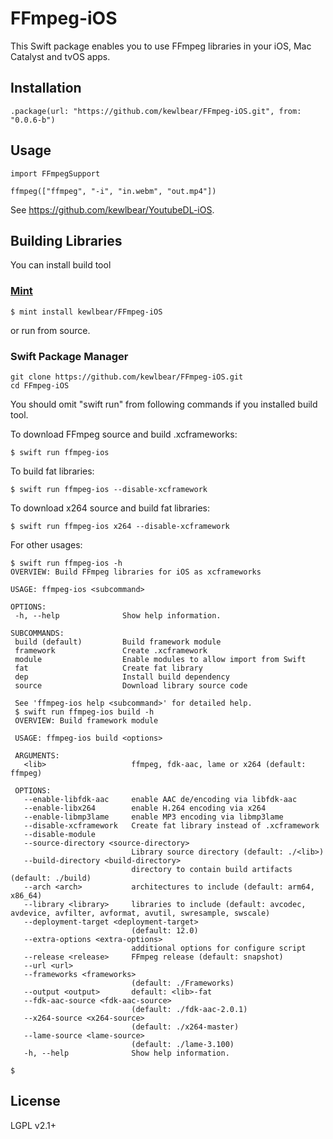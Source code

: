 # FFmpeg-iOS

This Swift package enables you to use FFmpeg libraries in your iOS, Mac Catalyst and tvOS apps.

## Installation

```
.package(url: "https://github.com/kewlbear/FFmpeg-iOS.git", from: "0.0.6-b")
```

## Usage

```
import FFmpegSupport

ffmpeg(["ffmpeg", "-i", "in.webm", "out.mp4"])
```

See https://github.com/kewlbear/YoutubeDL-iOS.

## Building Libraries

You can install build tool

### [Mint](https://github.com/yonaskolb/mint)
```
$ mint install kewlbear/FFmpeg-iOS
```

or run from source.

### Swift Package Manager
```
git clone https://github.com/kewlbear/FFmpeg-iOS.git
cd FFmpeg-iOS
```

You should omit "swift run" from following commands if you installed build tool.

To download FFmpeg source and build .xcframeworks:

```
$ swift run ffmpeg-ios
```

To build fat libraries:

```
$ swift run ffmpeg-ios --disable-xcframework 
```

To download x264 source and build fat libraries:

```
$ swift run ffmpeg-ios x264 --disable-xcframework
```

For other usages:

```
$ swift run ffmpeg-ios -h
OVERVIEW: Build FFmpeg libraries for iOS as xcframeworks

USAGE: ffmpeg-ios <subcommand>

OPTIONS:
 -h, --help              Show help information.

SUBCOMMANDS:
 build (default)         Build framework module
 framework               Create .xcframework
 module                  Enable modules to allow import from Swift
 fat                     Create fat library
 dep                     Install build dependency
 source                  Download library source code

 See 'ffmpeg-ios help <subcommand>' for detailed help.
 $ swift run ffmpeg-ios build -h
 OVERVIEW: Build framework module

 USAGE: ffmpeg-ios build <options>

 ARGUMENTS:
   <lib>                   ffmpeg, fdk-aac, lame or x264 (default: ffmpeg)

 OPTIONS:
   --enable-libfdk-aac     enable AAC de/encoding via libfdk-aac 
   --enable-libx264        enable H.264 encoding via x264 
   --enable-libmp3lame     enable MP3 encoding via libmp3lame 
   --disable-xcframework   Create fat library instead of .xcframework 
   --disable-module
   --source-directory <source-directory>
                           Library source directory (default: ./<lib>) 
   --build-directory <build-directory>
                           directory to contain build artifacts (default: ./build)
   --arch <arch>           architectures to include (default: arm64, x86_64)
   --library <library>     libraries to include (default: avcodec, avdevice, avfilter, avformat, avutil, swresample, swscale)
   --deployment-target <deployment-target>
                           (default: 12.0)
   --extra-options <extra-options>
                           additional options for configure script 
   --release <release>     FFmpeg release (default: snapshot)
   --url <url>
   --frameworks <frameworks>
                           (default: ./Frameworks)
   --output <output>       default: <lib>-fat 
   --fdk-aac-source <fdk-aac-source>
                           (default: ./fdk-aac-2.0.1)
   --x264-source <x264-source>
                           (default: ./x264-master)
   --lame-source <lame-source>
                           (default: ./lame-3.100)
   -h, --help              Show help information.

$
```
 
## License

LGPL v2.1+

